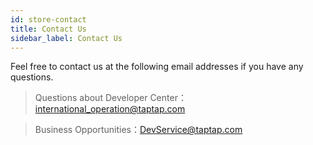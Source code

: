 ```yaml
---
id: store-contact
title: Contact Us
sidebar_label: Contact Us
---
```


Feel free to contact us at the following email addresses if you have any questions.  

>Questions about Developer Center：<international_operation@taptap.com> 

>Business Opportunities：<DevService@taptap.com>

